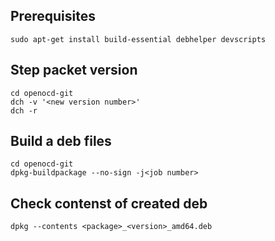 ## Prerequisites
```
sudo apt-get install build-essential debhelper devscripts
```

## Step packet version

```
cd openocd-git
dch -v '<new version number>'
dch -r
```

## Build a deb files
```
cd openocd-git
dpkg-buildpackage --no-sign -j<job number>
```

## Check contenst of created deb
```
dpkg --contents <package>_<version>_amd64.deb
```


